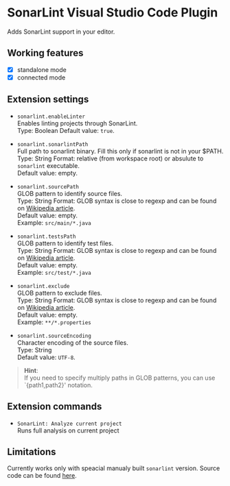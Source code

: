 # SonarLint Visual Studio Code Plugin

Adds SonarLint support in your editor.

## Working features

* [x] standalone mode
* [x] connected mode

## Extension settings

* `sonarlint.enableLinter`  
Enables linting projects through SonarLint.  
Type: Boolean
Default value: `true`.

* `sonarlint.sonarlintPath`  
Full path to sonarlint binary. Fill this only if sonarlint is not in your $PATH.  
Type: String
Format: relative (from workspace root) or absulute to `sonarlint` executable.  
Default value: empty.

* `sonarlint.sourcePath`  
GLOB pattern to identify source files.  
Type: String
Format: GLOB syntax is close to regexp and can be found on [Wikipedia article](https://en.wikipedia.org/wiki/Glob_(programming)).  
Default value: empty.  
Example: `src/main/*.java`

* `sonarlint.testsPath`  
GLOB pattern to identify test files.  
Type: String
Format: GLOB syntax is close to regexp and can be found on [Wikipedia article](https://en.wikipedia.org/wiki/Glob_(programming)).  
Default value: empty.  
Example: `src/test/*.java`

* `sonarlint.exclude`  
GLOB pattern to exclude files.  
Type: String
Format: GLOB syntax is close to regexp and can be found on [Wikipedia article](https://en.wikipedia.org/wiki/Glob_(programming)).  
Default value: empty.  
Example: `**/*.properties`

* `sonarlint.sourceEncoding`  
Character encoding of the source files.  
Type: String  
Default value: `UTF-8`.

> **Hint**:  
If you need to specify multiply paths in GLOB patterns, you can use `{path1,path2}' notation.

## Extension commands

* `SonarLint: Analyze current project`  
Runs full analysis on current project

## Limitations

Currently works only with speacial manualy built `sonarlint` version. Source code can be found [here](https://github.com/nixel2007/sonarlint-cli/tree/feature/console-analysis).
